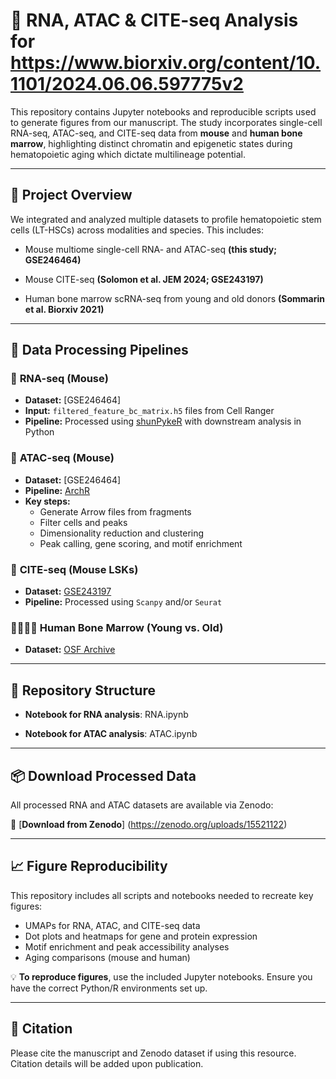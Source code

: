 # 📘 **RNA, ATAC & CITE-seq Analysis for https://www.biorxiv.org/content/10.1101/2024.06.06.597775v2**

This repository contains Jupyter notebooks and reproducible scripts used to generate figures from our manuscript. 
The study incorporates single-cell RNA-seq, ATAC-seq, and CITE-seq data from **mouse** and **human bone marrow**, highlighting distinct chromatin and epigenetic states during hematopoietic aging which dictate multilineage potential.

---

## 🧬 Project Overview
We integrated and analyzed multiple datasets to profile hematopoietic stem cells (LT-HSCs) across modalities and species. This includes:

- Mouse multiome single-cell RNA- and ATAC-seq **(this study; GSE246464)**

- Mouse CITE-seq **(Solomon et al. JEM 2024; GSE243197)**

- Human bone marrow scRNA-seq from young and old donors **(Sommarin et al. Biorxiv 2021)**

---

## 🔧 **Data Processing Pipelines**

### 🧪 **RNA-seq (Mouse)**

- **Dataset:** [GSE246464]
- **Input:** `filtered_feature_bc_matrix.h5` files from Cell Ranger
- **Pipeline:** Processed using [shunPykeR](https://github.com/kousaa/shunPykeR) with downstream analysis in Python

### 🧬 **ATAC-seq (Mouse)**

- **Dataset:** [GSE246464]
- **Pipeline:** [ArchR](https://www.archrproject.com/)
- **Key steps:**
  - Generate Arrow files from fragments
  - Filter cells and peaks
  - Dimensionality reduction and clustering
  - Peak calling, gene scoring, and motif enrichment

### 🧫 **CITE-seq (Mouse LSKs)**

- **Dataset:** [GSE243197](https://www.ncbi.nlm.nih.gov/geo/query/acc.cgi?acc=GSE243197)
- **Pipeline:** Processed using `Scanpy` and/or `Seurat`

### 🧍‍♂️🧍‍♀️ **Human Bone Marrow (Young vs. Old)**

- **Dataset:** [OSF Archive](https://osf.io/vdf42/)

---

## 📁 **Repository Structure**

- **Notebook for RNA analysis**: RNA.ipynb

- **Notebook for ATAC analysis**: ATAC.ipynb


---

## 📦 **Download Processed Data**

All processed RNA and ATAC datasets are available via Zenodo:

🔗 [**Download from Zenodo**] (https://zenodo.org/uploads/15521122)

---

## 📈 **Figure Reproducibility**

This repository includes all scripts and notebooks needed to recreate key figures:

- UMAPs for RNA, ATAC, and CITE-seq data
- Dot plots and heatmaps for gene and protein expression
- Motif enrichment and peak accessibility analyses
- Aging comparisons (mouse and human)

💡 **To reproduce figures**, use the included Jupyter notebooks. Ensure you have the correct Python/R environments set up. 

---
## 📜 **Citation**

Please cite the manuscript and Zenodo dataset if using this resource. Citation details will be added upon publication.


